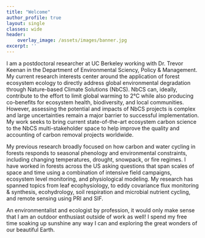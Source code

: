 ```yaml
---
title: "Welcome"
author_profile: true
layout: single
classes: wide
header:
    overlay_image: /assets/images/banner.jpg
excerpt: ''
---
```


I am a postdoctoral researcher at UC Berkeley working with Dr. Trevor Keenan in the Department of Environmental Sciency, Policy & Management. My current research interests center around the application of forest ecosystem ecology to directly address global environmental degradation through Nature-based Climate Solutions (NbCS).  NbCS can, ideally, contribute to the effort to limit global warming to 2°C while also producing co-benefits for ecosystem health, biodiversity, and local communities.  However, assessing the potential and impacts of NbCS projects is complex and large uncertainties remain a major barrier to successful implementation.  My work seeks to bring current state-of-the-art ecosystem carbon science to the NbCS multi-stakeholder space to help improve the quality and accounting of carbon removal projects worldwide.

My previous research broadly focused on how carbon and water cycling in forests responds to seasonal phenology and environmental constraints, including changing temperatures, drought, snowpack, or fire regimes.  I have worked in forests across the US asking questions that span scales of space and time using a combination of intensive field campaigns, ecosystem level monitoring, and physiological modeling. My research has spanned topics from leaf ecophysiology, to eddy covariance flux monitoring & synthesis, ecohydrology, soil respiration and microbial nutrient cycling, and remote sensing using PRI and SIF.

An environmentalist and ecologist by profession, it would only make sense that I am an outdoor enthusiast outside of work as well! I spend my free time soaking up sunshine any way I can and exploring the great wonders of our beautiful Earth.  